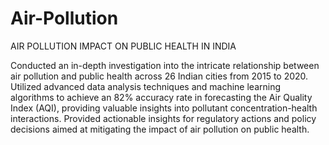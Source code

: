 # Air-Pollution
AIR POLLUTION IMPACT ON PUBLIC HEALTH IN INDIA

Conducted an in-depth investigation into the intricate relationship between air pollution and public health across 26 Indian cities from 2015 to 2020.
Utilized advanced data analysis techniques and machine learning algorithms to achieve an 82% accuracy rate in forecasting the Air Quality Index (AQI), providing valuable insights into pollutant concentration-health interactions.
Provided actionable insights for regulatory actions and policy decisions aimed at mitigating the impact of air pollution on public health.
